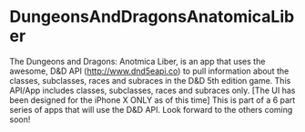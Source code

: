 # DungeonsAndDragonsAnatomicaLiber
The Dungeons and Dragons: Anotmica Liber, is an app that uses the awesome, D&amp;D API (http://www.dnd5eapi.co) to pull information about the classes, subclasses, races and subraces in the D&amp;D 5th edition game. This API/App includes classes, subclasses, races and subraces only. [The UI has been designed for the iPhone X ONLY as of this time] This is part of a 6 part series of apps that will use the D&amp;D API. Look forward to the others coming soon!
